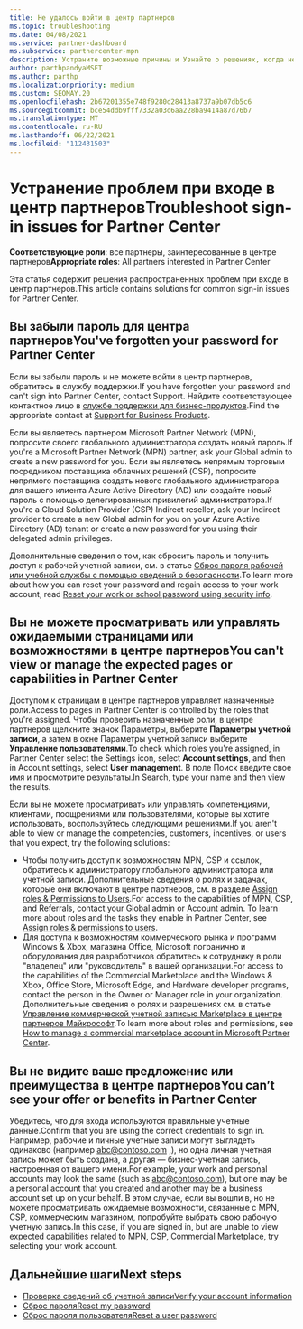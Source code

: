 ```yaml
---
title: Не удалось войти в центр партнеров
ms.topic: troubleshooting
ms.date: 04/08/2021
ms.service: partner-dashboard
ms.subservice: partnercenter-mpn
description: Устраните возможные причины и Узнайте о решениях, когда не удается войти в центр партнеров — Узнайте больше о сбросе паролей, проверке ролей и проверке учетных данных.
author: parthpandyaMSFT
ms.author: parthp
ms.localizationpriority: medium
ms.custom: SEOMAY.20
ms.openlocfilehash: 2b67201355e748f9280d28413a8737a9b07db5c6
ms.sourcegitcommit: bce54ddb9fff7332a03d6aa228ba9414a87d76b7
ms.translationtype: MT
ms.contentlocale: ru-RU
ms.lasthandoff: 06/22/2021
ms.locfileid: "112431503"
---
```

# <a name="troubleshoot-sign-in-issues-for-partner-center"></a><span data-ttu-id="63167-103">Устранение проблем при входе в центр партнеров</span><span class="sxs-lookup"><span data-stu-id="63167-103">Troubleshoot sign-in issues for Partner Center</span></span>

<span data-ttu-id="63167-104">**Соответствующие роли**: все партнеры, заинтересованные в центре партнеров</span><span class="sxs-lookup"><span data-stu-id="63167-104">**Appropriate roles**: All partners interested in Partner Center</span></span>

<span data-ttu-id="63167-105">Эта статья содержит решения распространенных проблем при входе в центр партнеров.</span><span class="sxs-lookup"><span data-stu-id="63167-105">This article contains solutions for common sign-in issues for Partner Center.</span></span>

## <a name="youve-forgotten-your-password-for-partner-center"></a><span data-ttu-id="63167-106">Вы забыли пароль для центра партнеров</span><span class="sxs-lookup"><span data-stu-id="63167-106">You've forgotten your password for Partner Center</span></span>

<span data-ttu-id="63167-107">Если вы забыли пароль и не можете войти в центр партнеров, обратитесь в службу поддержки.</span><span class="sxs-lookup"><span data-stu-id="63167-107">If you have forgotten your password and can't sign into Partner Center, contact Support.</span></span> <span data-ttu-id="63167-108">Найдите соответствующее контактное лицо в [службе поддержки для бизнес-продуктов](/microsoft-365/admin/contact-support-for-business-products).</span><span class="sxs-lookup"><span data-stu-id="63167-108">Find the appropriate contact at [Support for Business Products](/microsoft-365/admin/contact-support-for-business-products).</span></span>

<span data-ttu-id="63167-109">Если вы являетесь партнером Microsoft Partner Network (MPN), попросите своего глобального администратора создать новый пароль.</span><span class="sxs-lookup"><span data-stu-id="63167-109">If you're a Microsoft Partner Network (MPN) partner, ask your Global admin to create a new password for you.</span></span> <span data-ttu-id="63167-110">Если вы являетесь непрямым торговым посредником поставщика облачных решений (CSP), попросите непрямого поставщика создать нового глобального администратора для вашего клиента Azure Active Directory (AD) или создайте новый пароль с помощью делегированных привилегий администратора.</span><span class="sxs-lookup"><span data-stu-id="63167-110">If you're a Cloud Solution Provider (CSP) Indirect reseller, ask your Indirect provider to create a new Global admin for you on your Azure Active Directory (AD) tenant or create a new password for you using their delegated admin privileges.</span></span>

<span data-ttu-id="63167-111">Дополнительные сведения о том, как сбросить пароль и получить доступ к рабочей учетной записи, см. в статье [Сброс пароля рабочей или учебной службы с помощью сведений о безопасности](/azure/active-directory/user-help/active-directory-passwords-update-your-own-password#how-to-change-your-password).</span><span class="sxs-lookup"><span data-stu-id="63167-111">To learn more about how you can reset your password and regain access to your work account, read [Reset your work or school password using security info](/azure/active-directory/user-help/active-directory-passwords-update-your-own-password#how-to-change-your-password).</span></span>

## <a name="you-cant-view-or-manage-the-expected-pages-or-capabilities-in-partner-center"></a><span data-ttu-id="63167-112">Вы не можете просматривать или управлять ожидаемыми страницами или возможностями в центре партнеров</span><span class="sxs-lookup"><span data-stu-id="63167-112">You can't view or manage the expected pages or capabilities in Partner Center</span></span>

<span data-ttu-id="63167-113">Доступом к страницам в центре партнеров управляет назначенные роли.</span><span class="sxs-lookup"><span data-stu-id="63167-113">Access to pages in Partner Center is controlled by the roles that you're assigned.</span></span> <span data-ttu-id="63167-114">Чтобы проверить назначенные роли, в центре партнеров щелкните значок Параметры, выберите **Параметры учетной записи**, а затем в окне Параметры учетной записи выберите **Управление пользователями**.</span><span class="sxs-lookup"><span data-stu-id="63167-114">To check which roles you're assigned, in Partner Center select the Settings icon, select **Account settings**, and then in Account settings, select **User management**.</span></span> <span data-ttu-id="63167-115">В поле Поиск введите свое имя и просмотрите результаты.</span><span class="sxs-lookup"><span data-stu-id="63167-115">In Search, type your name and then view the results.</span></span>

<span data-ttu-id="63167-116">Если вы не можете просматривать или управлять компетенциями, клиентами, поощрениями или пользователями, которые вы хотите использовать, воспользуйтесь следующими решениями.</span><span class="sxs-lookup"><span data-stu-id="63167-116">If you aren't able to view or manage the competencies, customers, incentives, or users that you expect, try the following solutions:</span></span>

- <span data-ttu-id="63167-117">Чтобы получить доступ к возможностям MPN, CSP и ссылок, обратитесь к администратору глобального администратора или учетной записи. Дополнительные сведения о ролях и задачах, которые они включают в центре партнеров, см. в разделе [Assign roles & Permissions to Users](permissions-overview.md).</span><span class="sxs-lookup"><span data-stu-id="63167-117">For access to the capabilities of MPN, CSP, and Referrals, contact your Global admin or Account admin. To learn more about roles and the tasks they enable in Partner Center, see [Assign roles & permissions to users](permissions-overview.md).</span></span>
- <span data-ttu-id="63167-118">Для доступа к возможностям коммерческого рынка и программ Windows & Xbox, магазина Office, Microsoft погранично и оборудования для разработчиков обратитесь к сотруднику в роли "владелец" или "руководитель" в вашей организации.</span><span class="sxs-lookup"><span data-stu-id="63167-118">For access to the capabilities of the Commercial Marketplace and the Windows & Xbox, Office Store, Microsoft Edge, and Hardware developer programs, contact the person in the Owner or Manager role in your organization.</span></span> <span data-ttu-id="63167-119">Дополнительные сведения о ролях и разрешениях см. в статье [Управление коммерческой учетной записью Marketplace в центре партнеров Майкрософт](/azure/marketplace/partner-center-portal/manage-account#define-user-roles-and-permissions).</span><span class="sxs-lookup"><span data-stu-id="63167-119">To learn more about roles and permissions, see [How to manage a commercial marketplace account in Microsoft Partner Center](/azure/marketplace/partner-center-portal/manage-account#define-user-roles-and-permissions).</span></span>

## <a name="you-cant-see-your-offer-or-benefits-in-partner-center"></a><span data-ttu-id="63167-120">Вы не видите ваше предложение или преимущества в центре партнеров</span><span class="sxs-lookup"><span data-stu-id="63167-120">You can’t see your offer or benefits in Partner Center</span></span>

<span data-ttu-id="63167-121">Убедитесь, что для входа используются правильные учетные данные.</span><span class="sxs-lookup"><span data-stu-id="63167-121">Confirm that you are using the correct credentials to sign in.</span></span> <span data-ttu-id="63167-122">Например, рабочие и личные учетные записи могут выглядеть одинаково (например abc@contoso.com ,), но одна личная учетная запись может быть создана, а другая — бизнес-учетная запись, настроенная от вашего имени.</span><span class="sxs-lookup"><span data-stu-id="63167-122">For example, your work and personal accounts may look the same (such as abc@contoso.com), but one may be a personal account that you created and another may be a business account set up on your behalf.</span></span> <span data-ttu-id="63167-123">В этом случае, если вы вошли в, но не можете просматривать ожидаемые возможности, связанные с MPN, CSP, коммерческим магазином, попробуйте выбрать свою рабочую учетную запись.</span><span class="sxs-lookup"><span data-stu-id="63167-123">In this case, if you are signed in, but are unable to view expected capabilities related to MPN, CSP, Commercial Marketplace, try selecting your work account.</span></span>

## <a name="next-steps"></a><span data-ttu-id="63167-124">Дальнейшие шаги</span><span class="sxs-lookup"><span data-stu-id="63167-124">Next steps</span></span>

- [<span data-ttu-id="63167-125">Проверка сведений об учетной записи</span><span class="sxs-lookup"><span data-stu-id="63167-125">Verify your account information</span></span>](verification-responses.md)
- [<span data-ttu-id="63167-126">Сброс пароля</span><span class="sxs-lookup"><span data-stu-id="63167-126">Reset my password</span></span>](reset-my-pasword.md)
- [<span data-ttu-id="63167-127">Сброс пароля пользователя</span><span class="sxs-lookup"><span data-stu-id="63167-127">Reset a user password</span></span>](reset-a-user-password.md)
